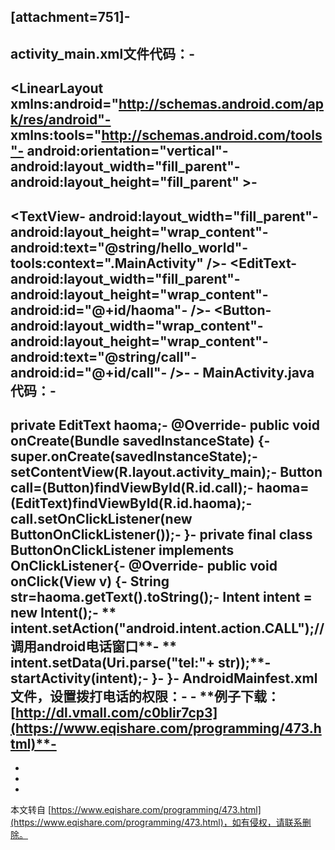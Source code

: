 \[attachment=751\]-
-
**activity\_main.xml文件代码：**-
-
<LinearLayout xmlns:android="http://schemas.android.com/apk/res/android"-
 xmlns:tools="http://schemas.android.com/tools"-
 android:orientation="vertical"-
 android:layout\_width="fill\_parent"-
 android:layout\_height="fill\_parent" >-
-
 <TextView-
 android:layout\_width="fill\_parent"-
 android:layout\_height="wrap\_content"-
 android:text="@string/hello\_world"-
 tools:context=".MainActivity" />-
 <EditText-
 android:layout\_width="fill\_parent"-
 android:layout\_height="wrap\_content"-
 android:id="@+id/haoma"-
 />-
 <Button-
 android:layout\_width="wrap\_content"-
 android:layout\_height="wrap\_content"-
 android:text="@string/call"-
 android:id="@+id/call"-
 />-
</LinearLayout>-
**MainActivity.java代码：**-
-
private EditText haoma;-
 @Override-
 public void onCreate(Bundle savedInstanceState) {-
 super.onCreate(savedInstanceState);-
 setContentView(R.layout.activity\_main);-
 Button call=(Button)findViewById(R.id.call);-
 haoma=(EditText)findViewById(R.id.haoma);-
 call.setOnClickListener(new ButtonOnClickListener());-
 }-
 private final class ButtonOnClickListener implements OnClickListener{-
 @Override-
 public void onClick(View v) {-
 String str=haoma.getText().toString();-
 **Intent intent = new Intent();**-
** intent.setAction("android.intent.action.CALL");//调用android电话窗口**-
** intent.setData(Uri.parse("tel:"+ str));**-
 startActivity(intent);-
 }-
 }-
**AndroidMainfest.xml文件，设置拨打电话的权限：**-
<uses-permission android:name="android.permission.CALL\_PHONE"/>-
**例子下载：[http://dl.vmall.com/c0blir7cp3](https://www.eqishare.com/programming/473.html)**-
-
-
-

-

本文转自 [https://www.eqishare.com/programming/473.html](https://www.eqishare.com/programming/473.html)，如有侵权，请联系删除。